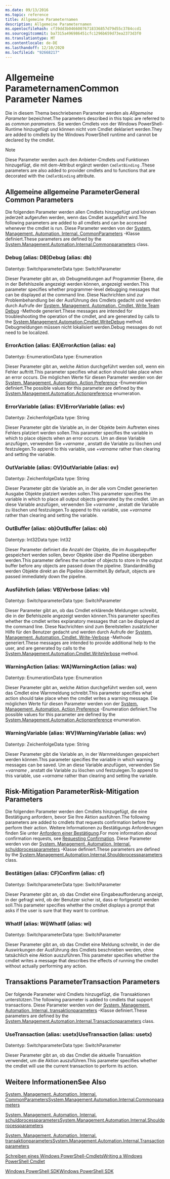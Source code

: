 ```yaml
---
ms.date: 09/13/2016
ms.topic: reference
title: Allgemeine Parameternamen
description: Allgemeine Parameternamen
ms.openlocfilehash: cf39dd3b04660076718336857d79d55c3784ccd1
ms.sourcegitcommit: ba7315a496986451cfc1296b659d73ea2373d3f0
ms.translationtype: MT
ms.contentlocale: de-DE
ms.lasthandoff: 12/10/2020
ms.locfileid: "92668217"
---
```

# <a name="common-parameter-names"></a><span data-ttu-id="1f87b-103">Allgemeine Parameternamen</span><span class="sxs-lookup"><span data-stu-id="1f87b-103">Common Parameter Names</span></span>

<span data-ttu-id="1f87b-104">Die in diesem Thema beschriebenen Parameter werden als *Allgemeine Parameter* bezeichnet.</span><span class="sxs-lookup"><span data-stu-id="1f87b-104">The parameters described in this topic are referred to as *common parameters*.</span></span> <span data-ttu-id="1f87b-105">Sie werden Cmdlets von der Windows PowerShell-Runtime hinzugefügt und können nicht vom Cmdlet deklariert werden.</span><span class="sxs-lookup"><span data-stu-id="1f87b-105">They are added to cmdlets by the Windows PowerShell runtime and cannot be declared by the cmdlet.</span></span>

> [!NOTE]
> <span data-ttu-id="1f87b-106">Diese Parameter werden auch den Anbieter-Cmdlets und Funktionen hinzugefügt, die mit dem-Attribut ergänzt werden `CmdletBinding` .</span><span class="sxs-lookup"><span data-stu-id="1f87b-106">These parameters are also added to provider cmdlets and to functions that are decorated with the `CmdletBinding` attribute.</span></span>

## <a name="general-common-parameters"></a><span data-ttu-id="1f87b-107">Allgemeine allgemeine Parameter</span><span class="sxs-lookup"><span data-stu-id="1f87b-107">General Common Parameters</span></span>

<span data-ttu-id="1f87b-108">Die folgenden Parameter werden allen Cmdlets hinzugefügt und können jederzeit aufgerufen werden, wenn das Cmdlet ausgeführt wird.</span><span class="sxs-lookup"><span data-stu-id="1f87b-108">The following parameters are added to all cmdlets and can be accessed whenever the cmdlet is run.</span></span> <span data-ttu-id="1f87b-109">Diese Parameter werden von der [System. Management. Automation. Internal. CommonParameters](/dotnet/api/System.Management.Automation.Internal.CommonParameters) -Klasse definiert.</span><span class="sxs-lookup"><span data-stu-id="1f87b-109">These parameters are defined by the [System.Management.Automation.Internal.Commonparameters](/dotnet/api/System.Management.Automation.Internal.CommonParameters) class.</span></span>

### <a name="debug-alias-db"></a><span data-ttu-id="1f87b-110">Debug (alias: DB)</span><span class="sxs-lookup"><span data-stu-id="1f87b-110">Debug (alias: db)</span></span>

<span data-ttu-id="1f87b-111">Datentyp: Switchparameter</span><span class="sxs-lookup"><span data-stu-id="1f87b-111">Data type: SwitchParameter</span></span>

<span data-ttu-id="1f87b-112">Dieser Parameter gibt an, ob Debugmeldungen auf Programmier Ebene, die in der Befehlszeile angezeigt werden können, angezeigt werden.</span><span class="sxs-lookup"><span data-stu-id="1f87b-112">This parameter specifies whether programmer-level debugging messages that can be displayed at the command line.</span></span> <span data-ttu-id="1f87b-113">Diese Nachrichten sind zur Problembehandlung bei der Ausführung des Cmdlets gedacht und werden durch Aufrufe der [System. Management. Automation. Cmdlet. Write Team Debug](/dotnet/api/System.Management.Automation.Cmdlet.WriteDebug) -Methode generiert.</span><span class="sxs-lookup"><span data-stu-id="1f87b-113">These messages are intended for troubleshooting the operation of the cmdlet, and are generated by calls to the [System.Management.Automation.Cmdlet.WriteDebug](/dotnet/api/System.Management.Automation.Cmdlet.WriteDebug) method.</span></span> <span data-ttu-id="1f87b-114">Debugmeldungen müssen nicht lokalisiert werden.</span><span class="sxs-lookup"><span data-stu-id="1f87b-114">Debug messages do not need to be localized.</span></span>

### <a name="erroraction-alias-ea"></a><span data-ttu-id="1f87b-115">ErrorAction (alias: EA)</span><span class="sxs-lookup"><span data-stu-id="1f87b-115">ErrorAction (alias: ea)</span></span>

<span data-ttu-id="1f87b-116">Datentyp: Enumeration</span><span class="sxs-lookup"><span data-stu-id="1f87b-116">Data type: Enumeration</span></span>

<span data-ttu-id="1f87b-117">Dieser Parameter gibt an, welche Aktion durchgeführt werden soll, wenn ein Fehler auftritt.</span><span class="sxs-lookup"><span data-stu-id="1f87b-117">This parameter specifies what action should take place when an error occurs.</span></span> <span data-ttu-id="1f87b-118">Die möglichen Werte für diesen Parameter werden von der [System. Management. Automation. Action Preference](/dotnet/api/System.Management.Automation.ActionPreference) -Enumeration definiert.</span><span class="sxs-lookup"><span data-stu-id="1f87b-118">The possible values for this parameter are defined by the [System.Management.Automation.Actionpreference](/dotnet/api/System.Management.Automation.ActionPreference) enumeration.</span></span>

### <a name="errorvariable-alias-ev"></a><span data-ttu-id="1f87b-119">ErrorVariable (alias: EV)</span><span class="sxs-lookup"><span data-stu-id="1f87b-119">ErrorVariable (alias: ev)</span></span>

<span data-ttu-id="1f87b-120">Datentyp: Zeichenfolge</span><span class="sxs-lookup"><span data-stu-id="1f87b-120">Data type: String</span></span>

<span data-ttu-id="1f87b-121">Dieser Parameter gibt die Variable an, in der Objekte beim Auftreten eines Fehlers platziert werden sollen.</span><span class="sxs-lookup"><span data-stu-id="1f87b-121">This parameter specifies the variable in which to place objects when an error occurs.</span></span> <span data-ttu-id="1f87b-122">Um an diese Variable anzufügen, verwenden Sie +*varname* , anstatt die Variable zu löschen und festzulegen.</span><span class="sxs-lookup"><span data-stu-id="1f87b-122">To append to this variable, use +*varname* rather than clearing and setting the variable.</span></span>

### <a name="outvariable-alias-ov"></a><span data-ttu-id="1f87b-123">OutVariable (alias: OV)</span><span class="sxs-lookup"><span data-stu-id="1f87b-123">OutVariable (alias: ov)</span></span>

<span data-ttu-id="1f87b-124">Datentyp: Zeichenfolge</span><span class="sxs-lookup"><span data-stu-id="1f87b-124">Data type: String</span></span>

<span data-ttu-id="1f87b-125">Dieser Parameter gibt die Variable an, in der alle vom Cmdlet generierten Ausgabe Objekte platziert werden sollen.</span><span class="sxs-lookup"><span data-stu-id="1f87b-125">This parameter specifies the variable in which to place all output objects generated by the cmdlet.</span></span> <span data-ttu-id="1f87b-126">Um an diese Variable anzufügen, verwenden Sie +*varname* , anstatt die Variable zu löschen und festzulegen.</span><span class="sxs-lookup"><span data-stu-id="1f87b-126">To append to this variable, use +*varname* rather than clearing and setting the variable.</span></span>

### <a name="outbuffer-alias-ob"></a><span data-ttu-id="1f87b-127">OutBuffer (alias: ob)</span><span class="sxs-lookup"><span data-stu-id="1f87b-127">OutBuffer (alias: ob)</span></span>

<span data-ttu-id="1f87b-128">Datentyp: Int32</span><span class="sxs-lookup"><span data-stu-id="1f87b-128">Data type: Int32</span></span>

<span data-ttu-id="1f87b-129">Dieser Parameter definiert die Anzahl der Objekte, die im Ausgabepuffer gespeichert werden sollen, bevor Objekte über die Pipeline übergeben werden.</span><span class="sxs-lookup"><span data-stu-id="1f87b-129">This parameter defines the number of objects to store in the output buffer before any objects are passed down the pipeline.</span></span> <span data-ttu-id="1f87b-130">Standardmäßig werden Objekte direkt an die Pipeline übermittelt.</span><span class="sxs-lookup"><span data-stu-id="1f87b-130">By default, objects are passed immediately down the pipeline.</span></span>

### <a name="verbose-alias-vb"></a><span data-ttu-id="1f87b-131">Ausführlich (alias: VB)</span><span class="sxs-lookup"><span data-stu-id="1f87b-131">Verbose (alias: vb)</span></span>

<span data-ttu-id="1f87b-132">Datentyp: Switchparameter</span><span class="sxs-lookup"><span data-stu-id="1f87b-132">Data type: SwitchParameter</span></span>

<span data-ttu-id="1f87b-133">Dieser Parameter gibt an, ob das Cmdlet erklärende Meldungen schreibt, die in der Befehlszeile angezeigt werden können.</span><span class="sxs-lookup"><span data-stu-id="1f87b-133">This parameter specifies whether the cmdlet writes explanatory messages that can be displayed at the command line.</span></span> <span data-ttu-id="1f87b-134">Diese Nachrichten sind zum Bereitstellen zusätzlicher Hilfe für den Benutzer gedacht und werden durch Aufrufe der [System. Management. Automation. Cmdlet. Write-Verbose](/dotnet/api/System.Management.Automation.Cmdlet.WriteVerbose) -Methode generiert.</span><span class="sxs-lookup"><span data-stu-id="1f87b-134">These messages are intended to provide additional help to the user, and are generated by calls to the [System.Management.Automation.Cmdlet.WriteVerbose](/dotnet/api/System.Management.Automation.Cmdlet.WriteVerbose) method.</span></span>

### <a name="warningaction-alias-wa"></a><span data-ttu-id="1f87b-135">WarningAction (alias: WA)</span><span class="sxs-lookup"><span data-stu-id="1f87b-135">WarningAction (alias: wa)</span></span>

<span data-ttu-id="1f87b-136">Datentyp: Enumeration</span><span class="sxs-lookup"><span data-stu-id="1f87b-136">Data type: Enumeration</span></span>

<span data-ttu-id="1f87b-137">Dieser Parameter gibt an, welche Aktion durchgeführt werden soll, wenn das Cmdlet eine Warnmeldung schreibt.</span><span class="sxs-lookup"><span data-stu-id="1f87b-137">This parameter specifies what action should take place when the cmdlet writes a warning message.</span></span> <span data-ttu-id="1f87b-138">Die möglichen Werte für diesen Parameter werden von der [System. Management. Automation. Action Preference](/dotnet/api/System.Management.Automation.ActionPreference) -Enumeration definiert.</span><span class="sxs-lookup"><span data-stu-id="1f87b-138">The possible values for this parameter are defined by the [System.Management.Automation.Actionpreference](/dotnet/api/System.Management.Automation.ActionPreference) enumeration.</span></span>

### <a name="warningvariable-alias-wv"></a><span data-ttu-id="1f87b-139">WarningVariable (alias: WV)</span><span class="sxs-lookup"><span data-stu-id="1f87b-139">WarningVariable (alias: wv)</span></span>

<span data-ttu-id="1f87b-140">Datentyp: Zeichenfolge</span><span class="sxs-lookup"><span data-stu-id="1f87b-140">Data type: String</span></span>

<span data-ttu-id="1f87b-141">Dieser Parameter gibt die Variable an, in der Warnmeldungen gespeichert werden können.</span><span class="sxs-lookup"><span data-stu-id="1f87b-141">This parameter specifies the variable in which warning messages can be saved.</span></span> <span data-ttu-id="1f87b-142">Um an diese Variable anzufügen, verwenden Sie +*varname* , anstatt die Variable zu löschen und festzulegen.</span><span class="sxs-lookup"><span data-stu-id="1f87b-142">To append to this variable, use +*varname* rather than clearing and setting the variable.</span></span>

## <a name="risk-mitigation-parameters"></a><span data-ttu-id="1f87b-143">Risk-Mitigation Parameter</span><span class="sxs-lookup"><span data-stu-id="1f87b-143">Risk-Mitigation Parameters</span></span>

<span data-ttu-id="1f87b-144">Die folgenden Parameter werden den Cmdlets hinzugefügt, die eine Bestätigung anfordern, bevor Sie Ihre Aktion ausführen.</span><span class="sxs-lookup"><span data-stu-id="1f87b-144">The following parameters are added to cmdlets that requests confirmation before they perform their action.</span></span> <span data-ttu-id="1f87b-145">Weitere Informationen zu Bestätigungs Anforderungen finden Sie unter [Anfordern einer Bestätigung](./requesting-confirmation-from-cmdlets.md).</span><span class="sxs-lookup"><span data-stu-id="1f87b-145">For more information about confirmation requests, see [Requesting Confirmation](./requesting-confirmation-from-cmdlets.md).</span></span> <span data-ttu-id="1f87b-146">Diese Parameter werden von der [System. Management. Automation. Internal. schuldprocessparameters](/dotnet/api/System.Management.Automation.Internal.ShouldProcessParameters) -Klasse definiert.</span><span class="sxs-lookup"><span data-stu-id="1f87b-146">These parameters are defined by the [System.Management.Automation.Internal.Shouldprocessparameters](/dotnet/api/System.Management.Automation.Internal.ShouldProcessParameters) class.</span></span>

### <a name="confirm-alias-cf"></a><span data-ttu-id="1f87b-147">Bestätigen (alias: CF)</span><span class="sxs-lookup"><span data-stu-id="1f87b-147">Confirm (alias: cf)</span></span>

<span data-ttu-id="1f87b-148">Datentyp: Switchparameter</span><span class="sxs-lookup"><span data-stu-id="1f87b-148">Data type: SwitchParameter</span></span>

<span data-ttu-id="1f87b-149">Dieser Parameter gibt an, ob das Cmdlet eine Eingabeaufforderung anzeigt, in der gefragt wird, ob der Benutzer sicher ist, dass er fortgesetzt werden soll.</span><span class="sxs-lookup"><span data-stu-id="1f87b-149">This parameter specifies whether the cmdlet displays a prompt that asks if the user is sure that they want to continue.</span></span>

### <a name="whatif-alias-wi"></a><span data-ttu-id="1f87b-150">WhatIf (alias: Wi)</span><span class="sxs-lookup"><span data-stu-id="1f87b-150">WhatIf (alias: wi)</span></span>

<span data-ttu-id="1f87b-151">Datentyp: Switchparameter</span><span class="sxs-lookup"><span data-stu-id="1f87b-151">Data type: SwitchParameter</span></span>

<span data-ttu-id="1f87b-152">Dieser Parameter gibt an, ob das Cmdlet eine Meldung schreibt, in der die Auswirkungen der Ausführung des Cmdlets beschrieben werden, ohne tatsächlich eine Aktion auszuführen.</span><span class="sxs-lookup"><span data-stu-id="1f87b-152">This parameter specifies whether the cmdlet writes a message that describes the effects of running the cmdlet without actually performing any action.</span></span>

## <a name="transaction-parameters"></a><span data-ttu-id="1f87b-153">Transaktions Parameter</span><span class="sxs-lookup"><span data-stu-id="1f87b-153">Transaction Parameters</span></span>

<span data-ttu-id="1f87b-154">Der folgende Parameter wird Cmdlets hinzugefügt, die Transaktionen unterstützen.</span><span class="sxs-lookup"><span data-stu-id="1f87b-154">The following parameter is added to cmdlets that support transactions.</span></span> <span data-ttu-id="1f87b-155">Diese Parameter werden von der [System. Management. Automation. Internal. transaktionparameters](/dotnet/api/System.Management.Automation.Internal.TransactionParameters) -Klasse definiert.</span><span class="sxs-lookup"><span data-stu-id="1f87b-155">These parameters are defined by the [System.Management.Automation.Internal.Transactionparameters](/dotnet/api/System.Management.Automation.Internal.TransactionParameters) class.</span></span>

### <a name="usetransaction-alias-usetx"></a><span data-ttu-id="1f87b-156">UseTransaction (alias: usetx)</span><span class="sxs-lookup"><span data-stu-id="1f87b-156">UseTransaction (alias: usetx)</span></span>

<span data-ttu-id="1f87b-157">Datentyp: Switchparameter</span><span class="sxs-lookup"><span data-stu-id="1f87b-157">Data type: SwitchParameter</span></span>

<span data-ttu-id="1f87b-158">Dieser Parameter gibt an, ob das Cmdlet die aktuelle Transaktion verwendet, um die Aktion auszuführen.</span><span class="sxs-lookup"><span data-stu-id="1f87b-158">This parameter specifies whether the cmdlet will use the current transaction to perform its action.</span></span>

## <a name="see-also"></a><span data-ttu-id="1f87b-159">Weitere Informationen</span><span class="sxs-lookup"><span data-stu-id="1f87b-159">See Also</span></span>

[<span data-ttu-id="1f87b-160">System. Management. Automation. Internal. CommonParameters</span><span class="sxs-lookup"><span data-stu-id="1f87b-160">System.Management.Automation.Internal.Commonparameters</span></span>](/dotnet/api/System.Management.Automation.Internal.CommonParameters)

[<span data-ttu-id="1f87b-161">System. Management. Automation. Internal. schuldprocessparameters</span><span class="sxs-lookup"><span data-stu-id="1f87b-161">System.Management.Automation.Internal.Shouldprocessparameters</span></span>](/dotnet/api/System.Management.Automation.Internal.ShouldProcessParameters)

[<span data-ttu-id="1f87b-162">System. Management. Automation. Internal. transaktionparameters</span><span class="sxs-lookup"><span data-stu-id="1f87b-162">System.Management.Automation.Internal.Transactionparameters</span></span>](/dotnet/api/System.Management.Automation.Internal.TransactionParameters)

[<span data-ttu-id="1f87b-163">Schreiben eines Windows PowerShell-Cmdlets</span><span class="sxs-lookup"><span data-stu-id="1f87b-163">Writing a Windows PowerShell Cmdlet</span></span>](./writing-a-windows-powershell-cmdlet.md)

[<span data-ttu-id="1f87b-164">Windows PowerShell SDK</span><span class="sxs-lookup"><span data-stu-id="1f87b-164">Windows PowerShell SDK</span></span>](../windows-powershell-reference.md)
